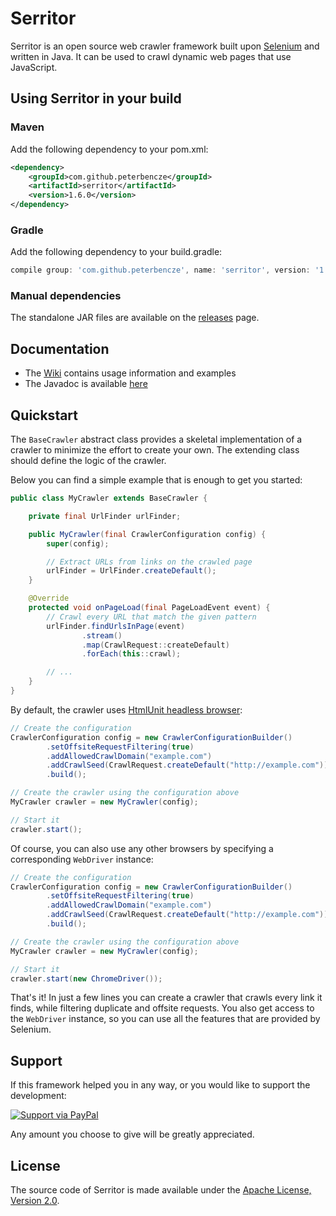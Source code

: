Serritor
========

Serritor is an open source web crawler framework built upon [Selenium](http://www.seleniumhq.org/) and written in Java. It can be used to crawl dynamic web pages that use JavaScript.

## Using Serritor in your build
### Maven

Add the following dependency to your pom.xml:
```xml
<dependency>
    <groupId>com.github.peterbencze</groupId>
    <artifactId>serritor</artifactId>
    <version>1.6.0</version>
</dependency>
```

### Gradle

Add the following dependency to your build.gradle:
```groovy
compile group: 'com.github.peterbencze', name: 'serritor', version: '1.6.0'
```

### Manual dependencies

The standalone JAR files are available on the [releases](https://github.com/peterbencze/serritor/releases) page.

## Documentation
* The [Wiki](https://github.com/peterbencze/serritor/wiki) contains usage information and examples
* The Javadoc is available [here](https://peterbencze.github.io/serritor/)

## Quickstart
The `BaseCrawler` abstract class provides a skeletal implementation of a crawler to minimize the effort to create your own. The extending class should define the logic of the crawler.

Below you can find a simple example that is enough to get you started:
```java
public class MyCrawler extends BaseCrawler {

    private final UrlFinder urlFinder;

    public MyCrawler(final CrawlerConfiguration config) {
        super(config);

        // Extract URLs from links on the crawled page
        urlFinder = UrlFinder.createDefault();
    }

    @Override
    protected void onPageLoad(final PageLoadEvent event) {
        // Crawl every URL that match the given pattern
        urlFinder.findUrlsInPage(event)
                .stream()
                .map(CrawlRequest::createDefault)
                .forEach(this::crawl);

        // ...
    }
}
```
By default, the crawler uses [HtmlUnit headless browser](http://htmlunit.sourceforge.net/):
```java
// Create the configuration
CrawlerConfiguration config = new CrawlerConfigurationBuilder()
        .setOffsiteRequestFiltering(true)
        .addAllowedCrawlDomain("example.com")
        .addCrawlSeed(CrawlRequest.createDefault("http://example.com"))
        .build();

// Create the crawler using the configuration above
MyCrawler crawler = new MyCrawler(config);

// Start it
crawler.start();
```
Of course, you can also use any other browsers by specifying a corresponding `WebDriver` instance:
```java
// Create the configuration
CrawlerConfiguration config = new CrawlerConfigurationBuilder()
        .setOffsiteRequestFiltering(true)
        .addAllowedCrawlDomain("example.com")
        .addCrawlSeed(CrawlRequest.createDefault("http://example.com"))
        .build();

// Create the crawler using the configuration above
MyCrawler crawler = new MyCrawler(config);

// Start it
crawler.start(new ChromeDriver());
```

That's it! In just a few lines you can create a crawler that crawls every link it finds, while filtering duplicate and offsite requests. You also get access to the `WebDriver` instance, so you can use all the features that are provided by Selenium.

## Support
If this framework helped you in any way, or you would like to support the development:

[![Support via PayPal](https://cdn.rawgit.com/twolfson/paypal-github-button/1.0.0/dist/button.svg)](https://paypal.me/peterbencze)

Any amount you choose to give will be greatly appreciated.

## License
The source code of Serritor is made available under the [Apache License, Version 2.0](https://www.apache.org/licenses/LICENSE-2.0).
